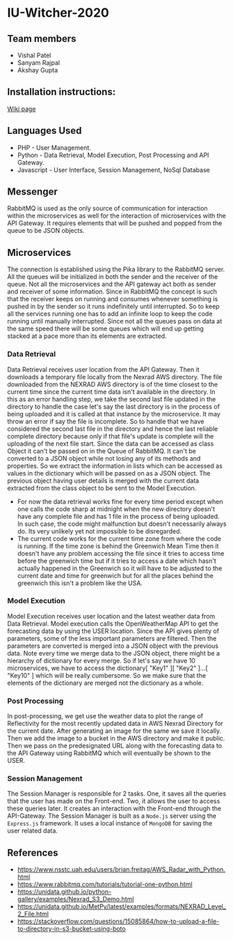 # IU-Witcher-2020

## Team members
- Vishal Patel
- Sanyam Rajpal
- Akshay Gupta

## Installation instructions:
[Wiki page](https://github.com/airavata-courses/IU-Witcher-2020/wiki)

## Languages Used
* PHP - User Management.
* Python - Data Retrieval, Model Execution, Post Processing and API Gateway.
* Javascript - User Interface, Session Management, NoSql Database

## Messenger
RabbitMQ is used as the only source of communication for interaction within the microservices as well for the interaction of microservices with the API Gateway. It requires elements that will be pushed and popped from the queue to be JSON objects.

## Microservices
The connection is established using the Pika library to the RabbitMQ server. All the queues will be initialized in both the sender and the receiver of the queue.
Not all the microservices and the API gateway act both as sender and receiver of some information. Since in RabbitMQ the concept is such that the receiver keeps on running and consumes whenever something is pushed in by the sender so it runs indefinitely until interrupted. So to keep all the services running one has to add an infinite loop to keep the code running until manually interrupted. Since not all the queues pass on data at the same speed there will be some queues which will end up getting stacked at a pace more than its elements are extracted.

### Data Retrieval
Data Retrieval receives user location from the API Gateway. Then it downloads a temporary file locally from the Nexrad AWS directory. The file downloaded from the NEXRAD AWS directory is of the time closest to the current time since the current time data isn't available in the directory. In this as an error handling step, we take the second last file updated in the directory to handle the case let's say the last directory is in the process of being uploaded and it is called at that instance by the microservice. It may throw an error if say the file is incomplete. So to handle that we have considered the second last file in the directory and hence the last reliable complete directory because only if that file's update is complete will the uploading of the next file start. Since the data can be accessed as class Object it can't be passed on in the Queue of RabbitMQ. It can't be converted to a JSON object while not losing any of its methods and properties. So we extract the information in lists which can be accessed as values in the dictionary which will be passed on as a JSON object. The previous object having user details is merged with the current data extracted from the class object to be sent to the Model Execution.
* For now the data retrieval works fine for every time period except when one calls the code sharp at midnight when the new directory doesn't have any complete file and has 1 file in the process of being uploaded. In such case, the code might malfunction but doesn't necessarily always do. Its very unlikely yet not impossible to be disregarded.
* The current code works for the current time zone from where the code is running. If the time zone is behind the Greenwich Mean Time then it doesn't have any problem accessing the file since it tries to access time before the greenwich time but if it tries to access a date which hasn't actually happened in the Greenwich so it will have to be adjusted to the current date and time for greenwich but for all the places behind the greenwich this isn't a problem like the USA.

### Model Execution
Model Execution receives user location and the latest weather data from Data Retrieval. Model execution calls the OpenWeatherMap API to get the forecasting data by using the USER location. Since the API gives plenty of parameters, some of the less important parameters are filtered. Then the parameters are converted is merged into a JSON object with the previous data. Note every time we merge data to the JSON object, there might be a hierarchy of dictionary for every merge. So if let's say we have 10 microservices, we have to access the dictionary[ "Key1" ][ "Key2" ]...[ "Key10" ] which will be really cumbersome. So we make sure that the elements of the dictionary are merged not the dictionary as a whole.

### Post Processing
In post-processing, we get use the weather data to plot the range of Reflectivity for the most recently updated data in AWS Nexrad Directory for the current date. After generating an image for the same we save it locally. Then we add the image to a bucket in the AWS directory and make it public. Then we pass on the predesignated URL along with the forecasting data to the API Gateway using RabbitMQ which will eventually be shown to the USER.

### Session Management
The Session Manager is responsible for 2 tasks. One, it saves all the queries that the user has made on the Front-end. Two, it allows the user to access these queries later. It creates an interaction with the Front-end through the API-Gateway. The Session Manager is built as a `Node.js` server using the `Express.js` framework. It uses a local instance of `MongoDB` for saving the user related data.

## References
* https://www.nsstc.uah.edu/users/brian.freitag/AWS_Radar_with_Python.html
* https://www.rabbitmq.com/tutorials/tutorial-one-python.html
* https://unidata.github.io/python-gallery/examples/Nexrad_S3_Demo.html
* https://unidata.github.io/MetPy/latest/examples/formats/NEXRAD_Level_2_File.html
* https://stackoverflow.com/questions/15085864/how-to-upload-a-file-to-directory-in-s3-bucket-using-boto
